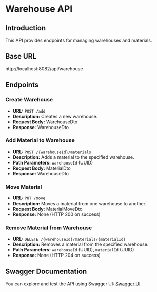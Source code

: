 # Warehouse API

## Introduction
This API provides endpoints for managing warehouses and materials.

## Base URL
http://localhost:8082/api/warehouse

## Endpoints

### Create Warehouse
- **URL:** `POST /add`
- **Description:** Creates a new warehouse.
- **Request Body:** WarehouseDto
- **Response:** WarehouseDto

### Add Material to Warehouse
- **URL:** `POST /{warehouseId}/materials`
- **Description:** Adds a material to the specified warehouse.
- **Path Parameters:** `warehouseId` (UUID)
- **Request Body:** MaterialDto
- **Response:** WarehouseDto

### Move Material
- **URL:** `PUT /move`
- **Description:** Moves a material from one warehouse to another.
- **Request Body:** MaterialMoveDto
- **Response:** None (HTTP 200 on success)

### Remove Material from Warehouse
- **URL:** `DELETE /{warehouseId}/materials/{materialId}`
- **Description:** Removes a material from the specified warehouse.
- **Path Parameters:** `warehouseId` (UUID), `materialId` (UUID)
- **Response:** None (HTTP 204 on success)

## Swagger Documentation
You can explore and test the API using Swagger UI:
[Swagger UI](http://localhost:8082/api/warehouse/swagger-ui/index.html#/)

